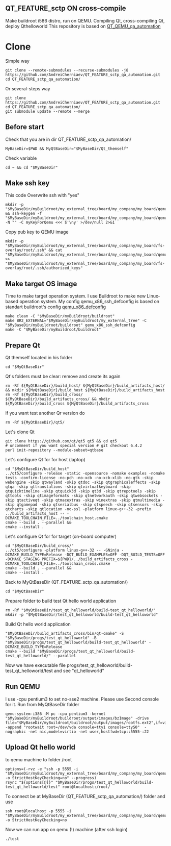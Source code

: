 ## QT_FEATURE_sctp ON cross-compile
Make buildroot i586 distro, run on QEMU. Compiling Qt, cross-compiling Qt, deploy Qthelloworld
This repository is based on [QT_QEMU_qa_automation](https://github.com/AndreiCherniaev/QT_QEMU_qa_automation)

# Clone
Simple way
```
git clone --remote-submodules --recurse-submodules -j8 https://github.com/AndreiCherniaev/QT_FEATURE_sctp_qa_automation.git
cd QT_FEATURE_sctp_qa_automation/
```
Or several-steps way
```
git clone  https://github.com/AndreiCherniaev/QT_FEATURE_sctp_qa_automation.git
cd QT_FEATURE_sctp_qa_automation/
git submodule update --remote --merge
```

## Before start
Check that you are in dir QT_FEATURE_sctp_qa_automation/
```
MyBaseDir=$PWD && MyQtBaseDir="$MyBaseDir/Qt_themself"
```

Check variable
```
cd ~ && cd "$MyBaseDir"
```

## Make ssh key
This code Overwrite ssh with "yes"
```
mkdir -p "$MyBaseDir/myBuildroot/my_external_tree/board/my_company/my_board/qemu_ssh_key" && ssh-keygen -f "$MyBaseDir/myBuildroot/my_external_tree/board/my_company/my_board/qemu_ssh_key/my_qemu_ssh_key" -N "" -C myKeyForQemu <<< $'\ny' >/dev/null 2>&1
```
Copy pub key to QEMU image
```
mkdir -p "$MyBaseDir/myBuildroot/my_external_tree/board/my_company/my_board/fs-overlay/root/.ssh" && cat "$MyBaseDir/myBuildroot/my_external_tree/board/my_company/my_board/qemu_ssh_key/my_qemu_ssh_key.pub" >> "$MyBaseDir/myBuildroot/my_external_tree/board/my_company/my_board/fs-overlay/root/.ssh/authorized_keys"
```

## Make target OS image
Time to make target operation system. I use Buildroot to make new Linux-based operation system. My config qemu_x86_ssh_defconfig is based on standart buildroot's config [qemu_x86_defconfig](https://github.com/buildroot/buildroot/blob/c0799123742eb9b60ca109c0ea0cb1728c22bf0a/configs/qemu_x86_defconfig)
```
make clean -C "$MyBaseDir/myBuildroot/buildroot"
make BR2_EXTERNAL="$MyBaseDir/myBuildroot/my_external_tree" -C "$MyBaseDir/myBuildroot/buildroot" qemu_x86_ssh_defconfig
make -C "$MyBaseDir/myBuildroot/buildroot"
```

## Prepare Qt
Qt themself located in his folder
```
cd "$MyQtBaseDir"
```

Qt's folders must be clear: remove and create its again
```
rm -Rf ${MyQtBaseDir}/build_host/ ${MyQtBaseDir}/build_artifacts_host/ && mkdir ${MyQtBaseDir}/build_host ${MyQtBaseDir}/build_artifacts_host
rm -Rf ${MyQtBaseDir}/build_cross/ ${MyQtBaseDir}/build_artifacts_cross/ && mkdir ${MyQtBaseDir}/build_cross ${MyQtBaseDir}/build_artifacts_cross
```

If you want test another Qr version do 
```
rm -Rf ${MyQtBaseDir}/qt5/
```
Let's clone Qt
```
git clone https://github.com/qt/qt5 qt5 && cd qt5
# uncomment if you want special version # git checkout 6.4.2
perl init-repository --module-subset=qtbase
```

Let's configure Qt for for host (laptop)
```
cd "$MyQtBaseDir/build_host"
../qt5/configure -release -static -opensource -nomake examples -nomake tests -confirm-license -no-pch -no-xcb -no-xcb-xlib -no-gtk -skip webengine -skip qtwayland -skip qtdoc -skip qtgraphicaleffects -skip qtqa -skip qttranslations -skip qtvirtualkeyboard -skip qtquicktimeline -skip qtquick3d -skip qt3d -skip qtrepotools -skip qttools -skip qtimageformats -skip qtnetworkauth -skip qtwebsockets -skip qtactiveqt -skip qtmacextras -skip winextras -skip qtmultimedia -skip qtgamepad -skip qtserialbus -skip qtspeech -skip qtsensors -skip qtcharts -skip qtlocation -no-ssl -platform linux-g++-32 -prefix ../build_artifacts_host -- -DCMAKE_TOOLCHAIN_FILE=../toolchain_host.cmake
cmake --build . --parallel &&
cmake --install .
```

Let's configure Qt for for target (on-board computer)
```
cd "$MyQtBaseDir/build_cross/"
../qt5/configure -platform linux-g++-32 -- -GNinja -DCMAKE_BUILD_TYPE=Release -DQT_BUILD_EXAMPLES=OFF -DQT_BUILD_TESTS=OFF -DCMAKE_STAGING_PREFIX=${PWD}/../build_artifacts_cross -DCMAKE_TOOLCHAIN_FILE=../toolchain_cross.cmake
cmake --build . --parallel &&
cmake --install .
```

Back to MyQtBaseDir (QT_FEATURE_sctp_qa_automation/)
```
cd "$MyQtBaseDir"
```

Prepare folder to build test Qt hello world application
```
rm -Rf "$MyQtBaseDir/test_qt_helloworld/build-test_qt_helloworld/"
mkdir -p "$MyQtBaseDir/test_qt_helloworld/build-test_qt_helloworld"
```
Build Qt hello world application
```
"$MyQtBaseDir/build_artifacts_cross/bin/qt-cmake" -S "$MyBaseDir/progs/test_qt_helloworld" -B "$MyBaseDir/progs/test_qt_helloworld/build-test_qt_helloworld" -DCMAKE_BUILD_TYPE=Release
cmake --build "$MyBaseDir/progs/test_qt_helloworld/build-test_qt_helloworld/" --parallel
```
Now we have executable file progs/test_qt_helloworld/build-test_qt_helloworld/test and see "qt_helloworld"

## Run QEMU
I use -cpu pentium3 to set no-sse2 machine. Please use Second console for it. Run from MyQtBaseDir folder
```
qemu-system-i386 -M pc -cpu pentium3 -kernel "$MyBaseDir/myBuildroot/buildroot/output/images/bzImage" -drive file="$MyBaseDir/myBuildroot/buildroot/output/images/rootfs.ext2",if=virtio,format=raw -append "rootwait root=/dev/vda console=tty1 console=ttyS0"  -nographic -net nic,model=virtio -net user,hostfwd=tcp::5555-:22
```

## Upload Qt hello world 
to qemu machine to folder /root
```
options=(-rvz -e "ssh -p 5555 -i "$MyBaseDir/myBuildroot/my_external_tree/board/my_company/my_board/qemu_ssh_key/my_qemu_ssh_key" -o StrictHostKeyChecking=no" --progress)
rsync "${options[@]}" "$MyBaseDir/progs/test_qt_helloworld/build-test_qt_helloworld/test" root@localhost:/root/
```

To connect be at MyBaseDir (QT_FEATURE_sctp_qa_automation/) folder and use
```
ssh root@localhost -p 5555 -i "$MyBaseDir/myBuildroot/my_external_tree/board/my_company/my_board/qemu_ssh_key/my_qemu_ssh_key" -o StrictHostKeyChecking=no
```

Now we can run app on qemu (!) machine (after ssh login)
```
./test
```
